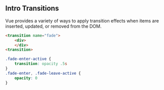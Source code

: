 ## Intro Transitions
Vue provides a variety of ways to apply transition effects when items are inserted, updated, or removed from the DOM.

```html
<transition name="fade">
    <div>
    </div>
<transition> 
```

```css
.fade-enter-active {
    transition: opacity .5s
}
.fade-enter, .fade-leave-active {
    opacity: 0
}
```



